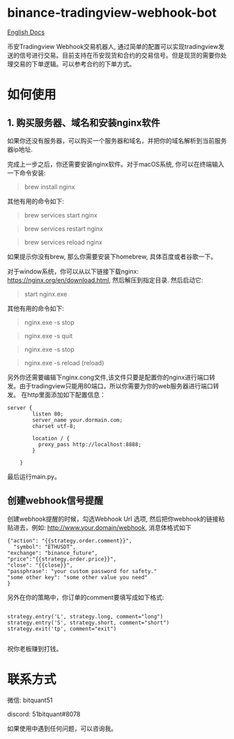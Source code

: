 # binance-tradingview-webhook-bot

[English Docs](README.md) 

币安Tradingview Webhook交易机器人,
通过简单的配置可以实现tradingview发送的信号进行交易。目前支持在币安现货和合约的交易信号。但是现货的需要你处理交易的下单逻辑。可以参考合约的下单方式。

# 如何使用

## 1. 购买服务器、域名和安装nginx软件
如果你还没有服务器，可以购买一个服务器和域名，并把你的域名解析到当前服务器ip地址.

完成上一步之后，你还需要安装nginx软件。对于macOS系统,
你可以在终端输入一下命令安装:

> brew install nginx

其他有用的命令如下:

> brew services start nginx 

> brew services restart nginx

> brew services reload nginx

如果提示你没有brew, 那么你需要安装下homebrew, 具体百度或者谷歌一下。

对于window系统，你可以从以下链接下载nginx:
https://nginx.org/en/download.html, 然后解压到指定目录. 然后启动它:

> start nginx.exe

其他有用的命令如下:

> nginx.exe -s stop

> nginx.exe -s quit

> nginx.exe -s stop

> nginx.exe -s reload (reload)


另外你还需要编辑下nginx.cong文件,该文件只要是配置你的nginx进行端口转发。由于tradingview只能用80端口，所以你需要为你的web服务器进行端口转发。
在http里面添加如下配置信息：

```
server {
        listen 80;
        server_name your.dormain.com;
        charset utf-8;

        location / {
          proxy_pass http://localhost:8888;
        }

    }

```

最后运行main.py。

## 创建webhook信号提醒

 创建webhook提醒的时候，勾选Webhook Url 选项,
 然后把你webhook的链接粘贴进去，例如: http://www.your.domain/webhook,
 消息体格式如下

```
{"action": "{{strategy.order.comment}}",
  "symbol": "ETHUSDT",
"exchange": "binance_future",
"price":"{{strategy.order.price}}",
"close": "{{close}}",
"passphrase": "your custom password for safety."
"some other key": "some other value you need"
}

```

另外在你的策略中，你订单的comment要填写成如下格式:

```

strategy.entry('L', strategy.long, comment="long")
strategy.entry('S', strategy.short, comment="short")
strategy.exit('tp', comment="exit")


```

祝你老板赚到打钱。


# 联系方式

微信: bitquant51 

discord: 51bitquant#8078

如果使用中遇到任何问题，可以咨询我。